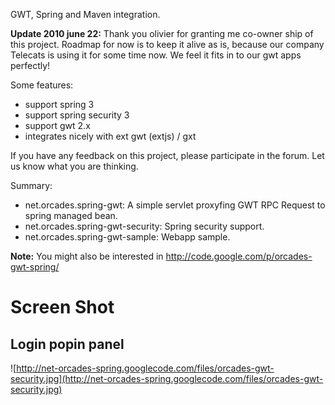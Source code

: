 GWT, Spring and Maven integration.

**Update 2010 june 22:** Thank you olivier for granting me co-owner ship of this project. Roadmap for now is to keep it alive as is, because our company Telecats is using it for some time now. We feel it fits in to our gwt apps perfectly!

Some features:
  * support spring 3
  * support spring security 3
  * support gwt 2.x
  * integrates nicely with ext gwt (extjs) / gxt

If you have any feedback on this project, please participate in the forum. Let us know what you are thinking.

Summary:
  * net.orcades.spring-gwt: A simple servlet proxyfing GWT RPC Request to spring managed bean.
  * net.orcades.spring-gwt-security: Spring security support.
  * net.orcades.spring-gwt-sample: Webapp sample.

**Note:** You might also be interested in http://code.google.com/p/orcades-gwt-spring/

# Screen Shot #
## Login popin panel ##
![http://net-orcades-spring.googlecode.com/files/orcades-gwt-security.jpg](http://net-orcades-spring.googlecode.com/files/orcades-gwt-security.jpg)


